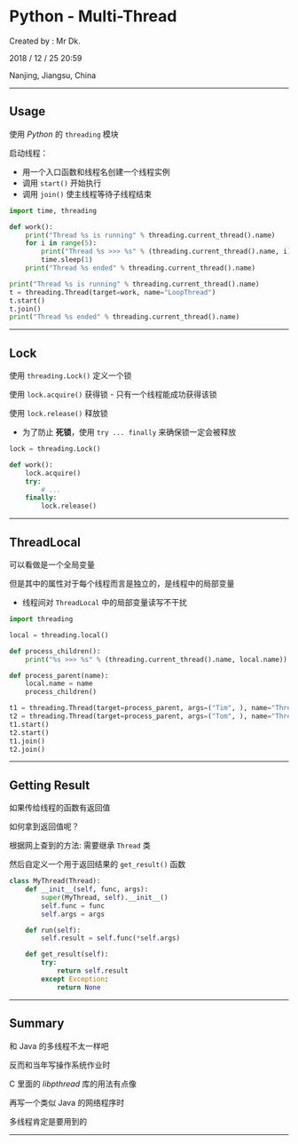 # Python - Multi-Thread

Created by : Mr Dk.

2018 / 12 / 25 20:59

Nanjing, Jiangsu, China

---

## Usage

使用 _Python_ 的 `threading` 模块

启动线程：

* 用一个入口函数和线程名创建一个线程实例
* 调用 `start()` 开始执行
* 调用 `join()` 使主线程等待子线程结束

```python
import time, threading

def work():
    print("Thread %s is running" % threading.current_thread().name)
    for i in range(5):
        print("Thread %s >>> %s" % (threading.current_thread().name, i))
        time.sleep(1)
    print("Thread %s ended" % threading.current_thread().name)

print("Thread %s is running" % threading.current_thread().name)
t = threading.Thread(target=work, name="LoopThread")
t.start()
t.join()
print("Thread %s ended" % threading.current_thread().name)
```

---

## Lock

使用 `threading.Lock()` 定义一个锁

使用 `lock.acquire()` 获得锁 - 只有一个线程能成功获得该锁

使用 `lock.release()` 释放锁

* 为了防止 __死锁__，使用 `try ... finally` 来确保锁一定会被释放

```python
lock = threading.Lock()

def work():
    lock.acquire()
    try:
        # ...
    finally:
        lock.release()
```

---

## ThreadLocal

可以看做是一个全局变量

但是其中的属性对于每个线程而言是独立的，是线程中的局部变量

* 线程间对 `ThreadLocal` 中的局部变量读写不干扰

```python
import threading

local = threading.local()

def process_children():
    print("%s >>> %s" % (threading.current_thread().name, local.name))

def process_parent(name):
    local.name = name
    process_children()

t1 = threading.Thread(target=process_parent, args=("Tim", ), name="Thread 1")
t2 = threading.Thread(target=process_parent, args=("Tom", ), name="Thread 2")
t1.start()
t2.start()
t1.join()
t2.join()
```

---

## Getting Result

如果传给线程的函数有返回值

如何拿到返回值呢？

根据网上查到的方法: 需要继承 `Thread` 类

然后自定义一个用于返回结果的 `get_result()` 函数

```python
class MyThread(Thread):
    def __init__(self, func, args):
        super(MyThread, self).__init__()
        self.func = func
        self.args = args

    def run(self):
        self.result = self.func(*self.args)

    def get_result(self):
        try:
            return self.result
        except Exception:
            return None
```

---

## Summary

和 Java 的多线程不太一样吧

反而和当年写操作系统作业时

C 里面的 _libpthread_ 库的用法有点像

再写一个类似 Java 的网络程序时

多线程肯定是要用到的

---

